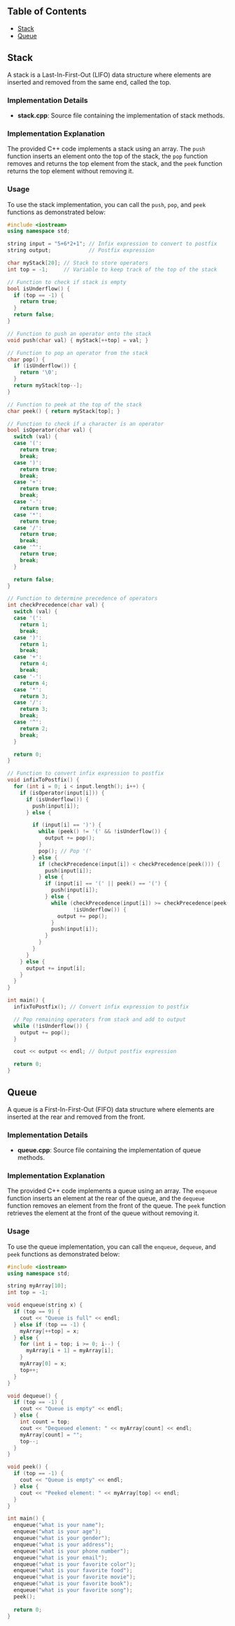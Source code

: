 ## Table of Contents
- [Stack](#Stack)
- [Queue](#queue)

## Stack

A stack is a Last-In-First-Out (LIFO) data structure where elements are inserted and removed from the same end, called the top.

### Implementation Details

- **stack.cpp**: Source file containing the implementation of stack methods.

### Implementation Explanation

The provided C++ code implements a stack using an array. The `push` function inserts an element onto the top of the stack, the `pop` function removes and returns the top element from the stack, and the `peek` function returns the top element without removing it.

### Usage

To use the stack implementation, you can call the `push`, `pop`, and `peek` functions as demonstrated below:

```cpp
#include <iostream>
using namespace std;

string input = "5+6*2+1"; // Infix expression to convert to postfix
string output;            // Postfix expression

char myStack[20]; // Stack to store operators
int top = -1;     // Variable to keep track of the top of the stack

// Function to check if stack is empty
bool isUnderflow() {
  if (top == -1) {
    return true;
  }
  return false;
}

// Function to push an operator onto the stack
void push(char val) { myStack[++top] = val; }

// Function to pop an operator from the stack
char pop() {
  if (isUnderflow()) {
    return '\0';
  }
  return myStack[top--];
}

// Function to peek at the top of the stack
char peek() { return myStack[top]; }

// Function to check if a character is an operator
bool isOperator(char val) {
  switch (val) {
  case '(':
    return true;
    break;
  case ')':
    return true;
    break;
  case '+':
    return true;
    break;
  case '-':
    return true;
  case '*':
    return true;
  case '/':
    return true;
    break;
  case '^':
    return true;
    break;
  }

  return false;
}

// Function to determine precedence of operators
int checkPrecedence(char val) {
  switch (val) {
  case '(':
    return 1;
    break;
  case ')':
    return 1;
    break;
  case '+':
    return 4;
    break;
  case '-':
    return 4;
  case '*':
    return 3;
  case '/':
    return 3;
    break;
  case '^':
    return 2;
    break;
  }

  return 0;
}

// Function to convert infix expression to postfix
void infixToPostfix() {
  for (int i = 0; i < input.length(); i++) {
    if (isOperator(input[i])) {
      if (isUnderflow()) {
        push(input[i]);
      } else {

        if (input[i] == ')') {
          while (peek() != '(' && !isUnderflow()) {
            output += pop();
          }
          pop(); // Pop '('
        } else {
          if (checkPrecedence(input[i]) < checkPrecedence(peek())) {
            push(input[i]);
          } else {
            if (input[i] == '(' || peek() == '(') {
              push(input[i]);
            } else {
              while (checkPrecedence(input[i]) >= checkPrecedence(peek()) &&
                     !isUnderflow()) {
                output += pop();
              }
              push(input[i]);
            }
          }
        }
      }
    } else {
      output += input[i];
    }
  }
}

int main() {
  infixToPostfix(); // Convert infix expression to postfix

  // Pop remaining operators from stack and add to output
  while (!isUnderflow()) {
    output += pop();
  }

  cout << output << endl; // Output postfix expression

  return 0;
}
```

## Queue

A queue is a First-In-First-Out (FIFO) data structure where elements are inserted at the rear and removed from the front.

### Implementation Details

- **queue.cpp**: Source file containing the implementation of queue methods.

### Implementation Explanation

The provided C++ code implements a queue using an array. The `enqueue` function inserts an element at the rear of the queue, and the `dequeue` function removes an element from the front of the queue. The `peek` function retrieves the element at the front of the queue without removing it. 

### Usage

To use the queue implementation, you can call the `enqueue`, `dequeue`, and `peek` functions as demonstrated below:

```cpp
#include <iostream>
using namespace std;

string myArray[10];
int top = -1;

void enqueue(string x) { 
  if (top == 9) {
    cout << "Queue is full" << endl;
  } else if (top == -1) {
    myArray[++top] = x;
  } else {
    for (int i = top; i >= 0; i--) {
      myArray[i + 1] = myArray[i];
    }
    myArray[0] = x;
    top++;
  }
}

void dequeue() {
  if (top == -1) {
    cout << "Queue is empty" << endl;
  } else {
    int count = top;
    cout << "Dequeued element: " << myArray[count] << endl;
    myArray[count] = "";
    top--;
  }
}

void peek() {
  if (top == -1) {
    cout << "Queue is empty" << endl;
  } else {
    cout << "Peeked element: " << myArray[top] << endl;
  }
}

int main() { 
  enqueue("what is your name");
  enqueue("what is your age");
  enqueue("what is your gender");
  enqueue("what is your address");
  enqueue("what is your phone number");
  enqueue("what is your email");
  enqueue("what is your favorite color");
  enqueue("what is your favorite food");
  enqueue("what is your favorite movie");
  enqueue("what is your favorite book");
  enqueue("what is your favorite song");
  peek();
  
  return 0; 
}
```
